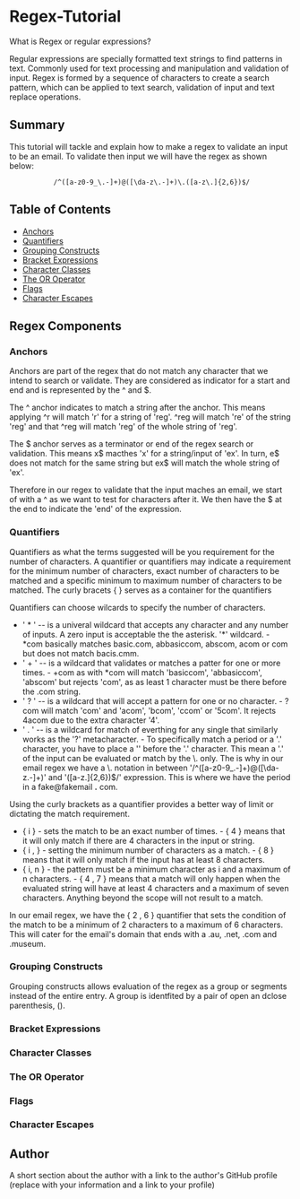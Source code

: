 # Regex-Tutorial

What is Regex or regular expressions?

Regular expressions are specially formatted text strings to find patterns in text. Commonly used for text processing and manipulation and validation of input. Regex is formed by a sequence of characters to create a search pattern, which can be applied to text search, validation of input and text replace operations.

## Summary

This tutorial will tackle and explain how to make a regex to validate an input to be an email.
To validate then input we will have the regex as shown below:       

               /^([a-z0-9_\.-]+)@([\da-z\.-]+)\.([a-z\.]{2,6})$/

## Table of Contents

- [Anchors](#anchors)
- [Quantifiers](#quantifiers)
- [Grouping Constructs](#grouping-constructs)
- [Bracket Expressions](#bracket-expressions)
- [Character Classes](#character-classes)
- [The OR Operator](#the-or-operator)
- [Flags](#flags)
- [Character Escapes](#character-escapes)

## Regex Components

### Anchors
Anchors are part of the regex that do not match any character that we intend to search or validate.  They are considered as indicator for a start and end and is represented by the ^ and $.

The ^ anchor indicates to match a string after the anchor.  This means applying ^r will match 'r' for a string of 'reg'.  ^reg will match 're' of the string 'reg' and that ^reg will match 'reg' of the whole string of 'reg'.

The $ anchor serves as a terminator or end of the regex search or validation.  This means x$ macthes 'x' for a string/input of 'ex'. In turn, e$ does not match for the same string but ex$ will match the whole string of 'ex'.

Therefore in our regex to validate that the input maches an email, we start of with a ^ as we want to test for characters after it.  We then have the $ at the end to indicate the 'end' of the expression.  

### Quantifiers

Quantifiers as what the terms suggested will be you requirement for the number of characters.  A quantifier or quantifiers may indicate a requirement for the minimum number of characters, exact number of characters to be matched and a specific minimum to maximum number of characters to be matched. The curly bracets { } serves as a container for the quantifiers

Quantifiers can choose wilcards to specify the number of characters.

-   ' * ' -- is a univeral wildcard that accepts any character and any number of inputs. A zero input is acceptable the the asterisk. '*' wildcard.
        -   *com basically matches basic.com, abbasiccom, abscom, acom or com but does not match bacis.cmm.
-   ' + '  -- is a wildcard that validates or matches a patter for one or more times.
        -   +com as with *com will match 'basiccom', 'abbasiccom', 'abscom' but rejects 'com', as as least 1 character must be there before the .com string.
-   ' ? ' -- is a wildcard that will accept a pattern for one or no character.
        -   ?com will match 'com' and 'acom', 'bcom', 'ccom' or '5com'.  It rejects 4acom due to the extra character '4'.
-   ' . ' -- is a wildcard for match of everthing for any single that similarly works as the '?' metacharacter.
        -   To specifically match a period or a '.' character, you have to place a '\' before the '.' character.  This mean a '.' of the input can be evaluated or match by the \\. only.  The is why in our email regex we have a \\. notation in between '/^([a-z0-9_\.-]+)@([\da-z\.-]+)' and '([a-z\.]{2,6})$/' expression.  This is where we have the period in a fake@fakemail **.** com.

Using the curly brackets as a quantifier provides a better way of limit or dictating the match requirement.

-   { i } - sets the match to be an exact number of times.
        -   { 4 } means that it will only match if there are 4 characters in the input or string.
-   { i , }   - setting the minimum number of characters as a match.
        -   { 8 } means that it will only match if the input has at least 8 characters.
-   { i, n }  - the pattern must be a minimum character as i and a maximum of n characters.
        -   { 4 , 7 } means that a match will only happen when the evaluated string will have at least 4 characters and a maximum of seven characters.  Anything beyond the scope will not result to a match.
    
In our email regex, we have the { 2 , 6 } quantifier that sets the condition of the match to be a minimum of 2 characters to a maximum of 6 characters. This will cater for the email's domain that ends with a .au, .net, .com and .museum.

### Grouping Constructs

Grouping constructs allows evaluation of the regex as a group or segments instead of the entire entry.  A group is identfited by a pair of open an dclose parenthesis, ().

### Bracket Expressions

### Character Classes

### The OR Operator

### Flags

### Character Escapes

## Author

A short section about the author with a link to the author's GitHub profile (replace with your information and a link to your profile)
